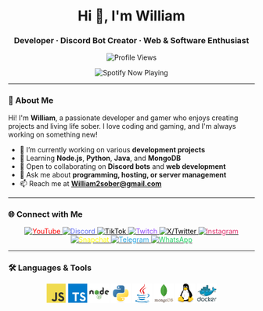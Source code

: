 <h1 align="center">Hi 👋, I'm William</h1>
<h3 align="center">Developer · Discord Bot Creator · Web & Software Enthusiast</h3>

<p align="center">
  <img src="https://komarev.com/ghpvc/?username=william2sober&label=Profile%20views&color=0e75b6&style=flat" alt="Profile Views" />
</p>

<p align="center">
  <img src="https://spotify-github-profile.kittinanx.com/api/view.svg?uid=312byzmt3yb4w42d6l6di4vx2de4&cover_image=true&theme=default&show_offline=true&background_color=121212&interchange=true&bar_color=53b14f&bar_color_cover=true" alt="Spotify Now Playing"/>
</p>

---

### 👋 About Me
Hi! I'm **William**, a passionate developer and gamer who enjoys creating projects and living life sober. I love coding and gaming, and I'm always working on something new!

- 🔭 I’m currently working on various **development projects**  
- 🌱 Learning **Node.js**, **Python**, **Java**, and **MongoDB**  
- 👯 Open to collaborating on **Discord bots** and **web development**  
- 💬 Ask me about **programming, hosting, or server management**  
- 📫 Reach me at **William2sober@gmail.com**

---

### 🌐 Connect with Me
<p align="center">
  <a href="https://www.youtube.com/@William2sober?sub_confirmation=1" target="_blank">
    <img src="https://cdn.jsdelivr.net/gh/simple-icons/simple-icons/icons/youtube.svg" height="30" alt="YouTube" style="color:#FF0000;" />
  </a>
  <a href="https://discord.gg/G8hJGkZMqD" target="_blank">
    <img src="https://cdn.jsdelivr.net/gh/simple-icons/simple-icons/icons/discord.svg" height="30" alt="Discord" style="color:#5865F2;" />
  </a>
  <a href="https://www.tiktok.com/@william2sober" target="_blank">
    <img src="https://cdn.jsdelivr.net/gh/simple-icons/simple-icons/icons/tiktok.svg" height="30" alt="TikTok" style="color:#000000;" />
  </a>
  <a href="https://www.twitch.tv/william2sober" target="_blank">
    <img src="https://cdn.jsdelivr.net/gh/simple-icons/simple-icons/icons/twitch.svg" height="30" alt="Twitch" style="color:#9146FF;" />
  </a>
  <a href="https://x.com/william2sober" target="_blank">
    <img src="https://cdn.jsdelivr.net/gh/simple-icons/simple-icons/icons/x.svg" height="30" alt="X/Twitter" style="color:#000000;" />
  </a>
  <a href="https://www.instagram.com/william2sober" target="_blank">
    <img src="https://cdn.jsdelivr.net/gh/simple-icons/simple-icons/icons/instagram.svg" height="30" alt="Instagram" style="color:#E1306C;" />
  </a>
  <a href="https://www.snapchat.com/add/william2sober" target="_blank">
    <img src="https://cdn.jsdelivr.net/gh/simple-icons/simple-icons/icons/snapchat.svg" height="30" alt="Snapchat" style="color:#FFFC00;" />
  </a>
  <a href="https://t.me/william2sober" target="_blank">
    <img src="https://cdn.jsdelivr.net/gh/simple-icons/simple-icons/icons/telegram.svg" height="30" alt="Telegram" style="color:#26A5E4;" />
  </a>
  <a href="https://api.whatsapp.com/send/?phone=13099483484" target="_blank">
    <img src="https://cdn.jsdelivr.net/gh/simple-icons/simple-icons/icons/whatsapp.svg" height="30" alt="WhatsApp" style="color:#25D366;" />
  </a>
</p>

---

### 🛠️ Languages & Tools
<p align="center">
  <img src="https://raw.githubusercontent.com/devicons/devicon/master/icons/javascript/javascript-original.svg" alt="JavaScript" height="40"/>
  <img src="https://raw.githubusercontent.com/devicons/devicon/master/icons/typescript/typescript-original.svg" alt="TypeScript" height="40"/>
  <img src="https://raw.githubusercontent.com/devicons/devicon/master/icons/nodejs/nodejs-original-wordmark.svg" alt="Node.js" height="40"/>
  <img src="https://raw.githubusercontent.com/devicons/devicon/master/icons/python/python-original.svg" alt="Python" height="40"/>
  <img src="https://raw.githubusercontent.com/devicons/devicon/master/icons/java/java-original.svg" alt="Java" height="40"/>
  <img src="https://raw.githubusercontent.com/devicons/devicon/master/icons/mongodb/mongodb-original-wordmark.svg" alt="MongoDB" height="40"/>
  <img src="https://raw.githubusercontent.com/devicons/devicon/master/icons/linux/linux-original.svg" alt="Linux" height="40"/>
  <img src="https://raw.githubusercontent.com/devicons/devicon/master/icons/docker/docker-original-wordmark.svg" alt="Docker" height="40"/>
</p>
